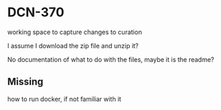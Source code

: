 # DCN-370
working space to capture changes to curation

I assume I download the zip file and unzip it?

No documentation of what to do with the files, maybe it is the readme?

## Missing ##
how to run docker, if not familiar with it
